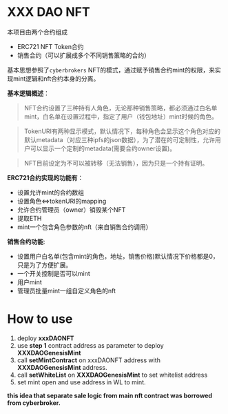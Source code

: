 
# XXX DAO NFT 

本项目由两个合约组成
* ERC721 NFT Token合约
* 销售合约（可以扩展成多个不同销售策略的合约）

基本思想参照了```cyberbrokers``` NFT的模式，通过赋予销售合约mint的权限，来实现mint逻辑和nft合约本身的分离。

**基本逻辑概述**：
>  NFT合约设置了三种持有人角色，无论那种销售策略，都必须通过白名单mint，白名单在设置过程中，指定了用户（钱包地址）mint时候的角色。
    
>  TokenURI有两种显示模式，默认情况下，每种角色会显示这个角色对应的默认metadata（对应三种ipfs的json数据），为了潜在的可定制性，允许用户可以显示一个定制的metadata(需要合约owner设置)。

> NFT目前设定为不可以被转移（无法销售），因为只是一个持有证明。

**ERC721合约实现的功能有**：
 * 设置允许mint的合约数组
 * 设置角色<=>tokenURI的mapping
 * 允许合约管理员（owner）销毁某个NFT
 * 提取ETH
 * mint一个包含角色参数的nft（来自销售合约调用）

**销售合约功能**:
 * 设置用户白名单(包含mint的角色，地址，销售价格)默认情况下价格都是0，只是为了方便扩展。
 * 一个开关控制是否可以mint
 * 用户mint
 * 管理员批量mint一组自定义角色的nft


# How to use
1. deploy **xxxDAONFT**
2. use **step 1** contract address as parameter to deploy **XXXDAOGenesisMint**
3. call **setMintContract** on xxxDAONFT address with **XXXDAOGenesisMint** address.
4. call **setWhiteList** on **XXXDAOGenesisMint** to set whitelist address
5. set mint open and use address in WL to mint.


**this idea that separate sale logic from main nft contract was borrowed from cyberbroker.**